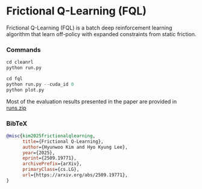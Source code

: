 # Frictional Q-Learning (FQL)

Frictional Q-Learning (FQL) is a batch deep reinforcement learning algorithm that learn off-policy with expanded constraints from static friction.




### Commands
```python
cd cleanrl
python run.py

cd fql
python run.py --cuda_id 0
python plot.py
```
Most of the evaluation results presented in the paper are provided in [runs.zip](https://drive.google.com/file/d/1iRxhVomISLPwDjOazPrOp1I3veaw72xX/view?usp=sharing)

### BibTeX
```bibtex
@misc{kim2025frictionalqlearning,
      title={Frictional Q-Learning}, 
      author={Hyunwoo Kim and Hyo Kyung Lee},
      year={2025},
      eprint={2509.19771},
      archivePrefix={arXiv},
      primaryClass={cs.LG},
      url={https://arxiv.org/abs/2509.19771}, 
}
